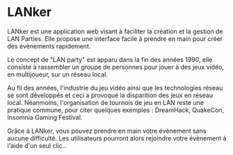 # LANker
LANker est une application web visant à faciliter la création et la gestion de LAN Parties. Elle propose une interface facile à prendre en main pour créer des évènements rapidement.

Le concept de "LAN party" est apparu dans la fin des années 1990, elle consiste à rassembler un groupe de personnes pour jouer à des jeux vidéo, en multijoueur, sur un réseau local.

Au fil des années, l'industrie du jeu vidéo ainsi que les technologies réseau se sont développés et ceci a provoqué la disparition des jeux en réseau local. Néanmoins, l'organisation de tournois de jeu en LAN reste une pratique commune, pour citer quelques exemples : DreamHack, QuakeCon, Insomnia Gaming Festival.

Grâce à LANker, vous pouvez prendre en main votre évènement sans aucune difficulté. Les utilisateurs pourront alors rejoindre votre évènement à l'aide d'un seul clic..
